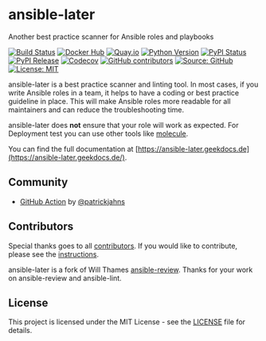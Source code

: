 # ansible-later

Another best practice scanner for Ansible roles and playbooks

[![Build Status](https://img.shields.io/drone/build/thegeeklab/ansible-later?logo=drone)](https://drone.thegeeklab.de/thegeeklab/ansible-later)
[![Docker Hub](https://img.shields.io/badge/dockerhub-latest-blue.svg?logo=docker&logoColor=white)](https://hub.docker.com/r/thegeeklab/ansible-later)
[![Quay.io](https://img.shields.io/badge/quay-latest-blue.svg?logo=docker&logoColor=white)](https://quay.io/repository/thegeeklab/ansible-later)
[![Python Version](https://img.shields.io/pypi/pyversions/ansible-later.svg)](https://pypi.org/project/ansible-later/)
[![PyPI Status](https://img.shields.io/pypi/status/ansible-later.svg)](https://pypi.org/project/ansible-later/)
[![PyPI Release](https://img.shields.io/pypi/v/ansible-later.svg)](https://pypi.org/project/ansible-later/)
[![Codecov](https://img.shields.io/codecov/c/github/thegeeklab/ansible-later)](https://codecov.io/gh/thegeeklab/ansible-later)
[![GitHub contributors](https://img.shields.io/github/contributors/thegeeklab/ansible-later)](https://github.com/thegeeklab/ansible-later/graphs/contributors)
[![Source: GitHub](https://img.shields.io/badge/source-github-blue.svg?logo=github&logoColor=white)](https://github.com/thegeeklab/ansible-later)
[![License: MIT](https://img.shields.io/github/license/thegeeklab/ansible-later)](https://github.com/thegeeklab/ansible-later/blob/main/LICENSE)

ansible-later is a best practice scanner and linting tool. In most cases, if you write Ansible roles in a team, it helps to have a coding or best practice guideline in place. This will make Ansible roles more readable for all maintainers and can reduce the troubleshooting time.

ansible-later does **not** ensure that your role will work as expected. For Deployment test you can use other tools like [molecule](https://github.com/ansible/molecule).

You can find the full documentation at [https://ansible-later.geekdocs.de](https://ansible-later.geekdocs.de/).

## Community

<!-- prettier-ignore-start -->
<!-- spellchecker-disable -->

- [GitHub Action](https://github.com/patrickjahns/ansible-later-action) by [@patrickjahns](https://github.com/patrickjahns)
  <!-- spellchecker-enable -->
  <!-- prettier-ignore-end -->

## Contributors

Special thanks goes to all [contributors](https://github.com/thegeeklab/ansible-later/graphs/contributors). If you would like to contribute,
please see the [instructions](https://github.com/thegeeklab/ansible-later/blob/main/CONTRIBUTING.md).

ansible-later is a fork of Will Thames [ansible-review](https://github.com/willthames/ansible-review). Thanks for your work on ansible-review and ansible-lint.

## License

This project is licensed under the MIT License - see the [LICENSE](https://github.com/thegeeklab/ansible-later/blob/main/LICENSE) file for details.
